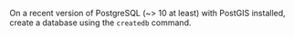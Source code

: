 On a recent version of PostgreSQL (~> 10 at least) with PostGIS installed,
create a database using the `createdb` command.
